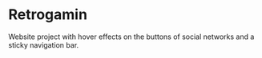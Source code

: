 # Retrogamin 
Website project with hover effects on the buttons of social networks and a sticky navigation bar.
